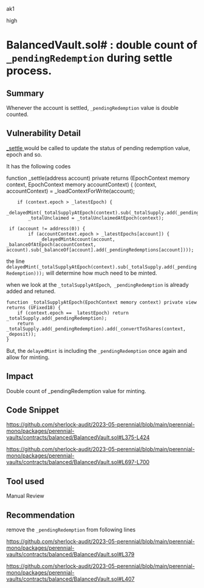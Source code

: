 ak1

high

# BalancedVault.sol# : double count of `_pendingRedemption` during settle process.

## Summary

Whenever the account is settled, `_pendingRedemption` value is double counted.

## Vulnerability Detail

[_settle ](https://github.com/sherlock-audit/2023-05-perennial/blob/main/perennial-mono/packages/perennial-vaults/contracts/balanced/BalancedVault.sol#L375) would be called to update the status of pending redemption value, epoch and so.


It has the following codes

function _settle(address account) private returns (EpochContext memory context, EpochContext memory accountContext) {
        (context, accountContext) = _loadContextForWrite(account);

        if (context.epoch > _latestEpoch) {
            _delayedMint(_totalSupplyAtEpoch(context).sub(_totalSupply.add(_pendingRedemption)));
            _totalUnclaimed = _totalUnclaimedAtEpoch(context);

     if (account != address(0)) {
            if (accountContext.epoch > _latestEpochs[account]) {
                _delayedMintAccount(account, _balanceOfAtEpoch(accountContext, account).sub(_balanceOf[account].add(_pendingRedemptions[account])));

the line `delayedMint(_totalSupplyAtEpoch(context).sub(_totalSupply.add(_pendingRedemption)));` will determine how much need to be minted.

when we look at the `_totalSupplyAtEpoch`,` _pendingRedemption` is already added and retuned.

    function _totalSupplyAtEpoch(EpochContext memory context) private view returns (UFixed18) {
        if (context.epoch == _latestEpoch) return _totalSupply.add(_pendingRedemption);
        return _totalSupply.add(_pendingRedemption).add(_convertToShares(context, _deposit));
    }

But, the `delayedMint` is including the `_pendingRedemption` once again and allow for minting.

## Impact

Double count of _pendingRedemption value for minting.

## Code Snippet

https://github.com/sherlock-audit/2023-05-perennial/blob/main/perennial-mono/packages/perennial-vaults/contracts/balanced/BalancedVault.sol#L375-L424

https://github.com/sherlock-audit/2023-05-perennial/blob/main/perennial-mono/packages/perennial-vaults/contracts/balanced/BalancedVault.sol#L697-L700

## Tool used

Manual Review

## Recommendation

remove  the `_pendingRedemption` from following lines

https://github.com/sherlock-audit/2023-05-perennial/blob/main/perennial-mono/packages/perennial-vaults/contracts/balanced/BalancedVault.sol#L379

https://github.com/sherlock-audit/2023-05-perennial/blob/main/perennial-mono/packages/perennial-vaults/contracts/balanced/BalancedVault.sol#L407
